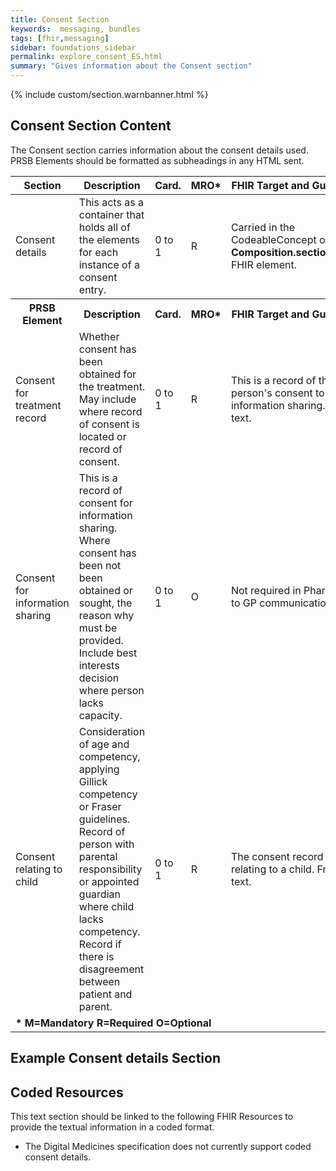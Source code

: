 ```yaml
---
title: Consent Section
keywords:  messaging, bundles
tags: [fhir,messaging]
sidebar: foundations_sidebar
permalink: explore_consent_ES.html
summary: "Gives information about the Consent section"
---
```


{% include custom/section.warnbanner.html %}

## Consent Section Content ##
The Consent section carries information about the consent details used. PRSB Elements should be formatted as subheadings in any HTML sent.


<table style="width:100%;max-width: 100%;">
	<thead>
		<tr>
			<th width="15%">Section</th>
			<th width="35%">Description</th>
			<th width="5%">Card.</th>
			<th width="5%">MRO*</th>
			<th width="40%">FHIR Target and Guidance</th>
		</tr>
	</thead>
 <tbody>
  <tr>
   <td>Consent details</td>
   <td>This acts as a container that holds all of the elements for each instance of a consent entry.</td>
   <td>0 to 1</td>
   <td>R</td>
	<td>Carried in the CodeableConcept of <b>Composition.section.code</b> FHIR element.</td>
  </tr>
		<tr>
			<th>PRSB Element</th>
			<th>Description</th>
			<th>Card.</th>
			<th>MRO*</th>
			<th>FHIR Target and Guidance</th>		
		</tr>
  <tr>
   <td>Consent for treatment record</td>
   <td>Whether consent has been obtained for the treatment. May include where record of consent is located or record of consent.</td>
   <td>0 to 1</td>
   <td>R</td>
   <td>This is a record of the person's consent to information sharing. Free text.</td>
  </tr>
  <tr>
   <td>Consent for information sharing</td>
   <td>
This is a record of consent for information sharing. Where consent has been not been obtained or sought, the reason why must be provided. Include best interests decision where person lacks capacity.</td>
   <td>0 to 1</td>
   <td>O</td>
   <td>Not required in Pharmacy to GP communication.</td>
  </tr>
  <tr>
   <td>Consent relating to child</td>
   <td>Consideration of age and competency, applying Gillick competency or Fraser guidelines. Record of person with parental responsibility or appointed guardian where child lacks competency. Record if there is disagreement between patient and parent.</td>
   <td>0 to 1</td>
   <td>R</td>
   <td>The consent record relating to a child. Free text.</td>
  </tr>
		<tr>
		<td colspan="5"><b>* M=Mandatory R=Required O=Optional</b></td>
		</tr>
 </tbody>
</table>


## Example Consent details Section ##

<script src="https://gist.github.com/IOPS-DEV/30f77837b93cf11cd3593ede69db8838.js"></script>

## Coded Resources ##

This text section should be linked to the following FHIR Resources to provide the textual information in a coded format.

- The Digital Medicines specification does not currently support coded consent details.
